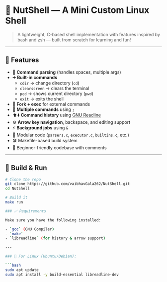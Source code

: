 # 🐚 NutShell — A Mini Custom Linux Shell

> A lightweight, C-based shell implementation with features inspired by bash and zsh — built from scratch for learning and fun!

---

## 🚀 Features

- 📜 **Command parsing** (handles spaces, multiple args)
- ➕ **Built-in commands**
  - `cdir` → change directory (`cd`)
  - `clearscreen` → clears the terminal
  - `pcd` → shows current directory (`pwd`)
  - `exit` → exits the shell
- 🔄 **Fork + exec** for external commands
- 🧵 **Multiple commands** using `;`
- ⬆️⬇️ **Command history** using [GNU Readline](https://tiswww.case.edu/php/chet/readline/rltop.html)
- ⚙️ **Arrow key navigation**, backspace, and editing support
- ⚡ **Background jobs** using `&`
- 📄 Modular code (`parsers.c`, `executor.c`, `builtins.c`, etc.)
- 🛠️ Makefile-based build system
- 🧠 Beginner-friendly codebase with comments

---

## 🧰 Build & Run

```bash
# Clone the repo
git clone https://github.com/vaibhavGala262/NutShell.git
cd NutShell

# Build it
make run

### ✅ Requirements

Make sure you have the following installed:

- `gcc` (GNU Compiler)
- `make`
- `libreadline` (for history & arrow support)

---

### 🐧 For Linux (Ubuntu/Debian):

```bash
sudo apt update
sudo apt install -y build-essential libreadline-dev
